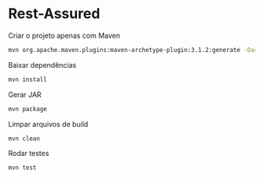 # Rest-Assured

Criar o projeto apenas com Maven
````sh
mvn org.apache.maven.plugins:maven-archetype-plugin:3.1.2:generate -DarchetypeArtifactId="maven-archetype-quickstart" -DarchetypeGroupId="org.apache.maven.archetypes" -DarchetypeVersion="1.4" -DgroupId="com.bank.account.restassured" -DartifactId="restassured"
````

Baixar dependências
````sh
mvn install
````

Gerar JAR
````sh
mvn package
````

Limpar arquivos de build
````sh
mvn clean
````

Rodar testes
````sh
mvn test
````
